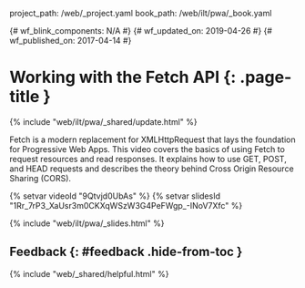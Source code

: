 project_path: /web/_project.yaml
book_path: /web/ilt/pwa/_book.yaml

{# wf_blink_components: N/A #}
{# wf_updated_on: 2019-04-26 #}
{# wf_published_on: 2017-04-14 #}

# Working with the Fetch API {: .page-title }
{% include "web/ilt/pwa/_shared/update.html" %}

Fetch is a modern replacement for XMLHttpRequest that lays the foundation for
Progressive Web Apps. This video covers the basics of using Fetch to request
resources and read responses. It explains how to use GET, POST, and HEAD
requests and describes the theory behind Cross Origin Resource Sharing (CORS).

{% setvar videoId "9Qtvjd0UbAs" %}
{% setvar slidesId "1Rr_7rP3_XaUsr3m0CKXqWSzW3G4PeFWgp_-INoV7Xfc" %}

{% include "web/ilt/pwa/_slides.html" %}

## Feedback {: #feedback .hide-from-toc }

{% include "web/_shared/helpful.html" %}
